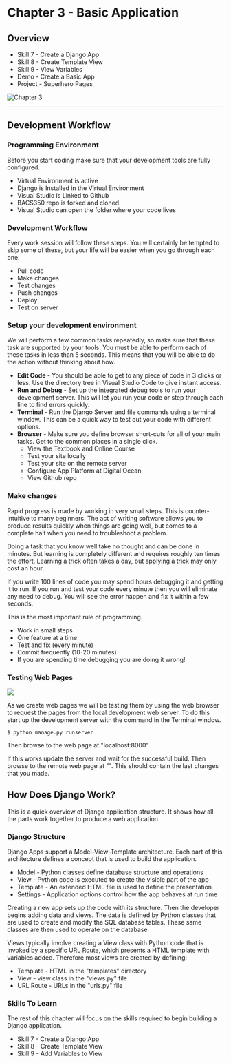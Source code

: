 # Chapter 3 - Basic Application

## Overview

* Skill 7 - Create a Django App
* Skill 8 - Create Template View
* Skill 9 - View Variables
* Demo - Create a Basic App
* Project - Superhero Pages

![Chapter 3](img/chapter-3.jpg)

---

## Development Workflow

### Programming Environment

Before you start coding make sure that your development tools are fully
configured.  

* Virtual Environment is active
* Django is Installed in the Virtual Environment
* Visual Studio is Linked to Github
* BACS350 repo is forked and cloned
* Visual Studio can open the folder where your code lives


### Development Workflow

Every work session will follow these steps.  You will certainly be tempted to
skip some of these, but your life will be easier when you go through each one.

* Pull code
* Make changes
* Test changes
* Push changes
* Deploy
* Test on server


### Setup your development environment

We will perform a few common tasks repeatedly, so make sure that these task
are supported by your tools.  You must be able to perform each of these tasks
in less than 5 seconds.  This means that you will be able to do the action 
without thinking about how.

* **Edit Code** - You should be able to get to any piece of code in 3 clicks or less.
Use the directory tree in Visual Studio Code to give instant access.
* **Run and Debug** - Set up the integrated debug tools to run your development 
server.  This will let you run your code or step through each line to find 
errors quickly.
* **Terminal** - Run the Django Server and file commands using a terminal window.
This can be a quick way to test out your code with different options.
* **Browser** - Make sure you define browser short-cuts for all of your main
tasks.  Get to the common places in a single click.
    * View the Textbook and Online Course
    * Test your site locally
    * Test your site on the remote server
    * Configure App Platform at Digital Ocean
    * View Github repo


### Make changes

Rapid progress is made by working in very small steps.  This is
counter-intuitive to many beginners.  The act of writing software allows you
to produce results quickly when things are going well, but comes to a complete
halt when you need to troubleshoot a problem.

Doing a task that you know well take no thought and can be done in minutes.
But learning is completely different and requires roughly ten times the effort.
Learning a trick often takes a day, but applying a trick may only cost an 
hour.

If you write 100 lines of code you may spend hours debugging it and getting it
to run.  If you run and test your code every minute then you will eliminate any
need to debug.  You will see the error happen and fix it within a few seconds.

This is the most important rule of programming.

* Work in small steps 
* One feature at a time
* Test and fix (every minute)
* Commit frequently (10-20 minutes)
* If you are spending time debugging you are doing it wrong!


### Testing Web Pages

![](img/WebServer.png)

As we create web pages we will be testing them by using the web browser to
request the pages from the local development web server.  To do this start up
the development server with the command in the Terminal window.

    $ python manage.py runserver

Then browse to the web page at "localhost:8000"

If this works update the server and wait for the successful build.  Then browse
to the remote web page at "<digital-ocean-server>".  This should contain the
last changes that you made.        



## How Does Django Work?

This is a quick overview of Django application structure.  It shows how all
the parts work together to produce a web application.


### Django Structure

Django Apps support a Model-View-Template architecture.  Each part of this
architecture defines a concept that is used to build the application.

* Model - Python classes define database structure and operations
* View - Python code is executed to create the visible part of the app
* Template - An extended HTML file is used to define the presentation
* Settings - Application options control how the app behaves at run time

Creating a new app sets up the code with its structure. Then the developer begins
adding data and views.  The data is defined by Python classes that are used
to create and modify the SQL database tables.  These same classes are then used
to operate on the database.

Views typically involve creating a View class with Python code that is invoked
by a specific URL Route, which presents a HTML template with variables added.
Therefore most views are created by defining:

* Template - HTML in the "templates" directory
* View - view class in the "views.py" file
* URL Route - URLs in the "urls.py" file


### Skills To Learn

The rest of this chapter will focus on the skills required to begin building
a Django application.

* Skill 7 - Create a Django App
* Skill 8 - Create Template View
* Skill 9 - Add Variables to View 


